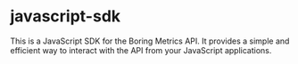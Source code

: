 # javascript-sdk

This is a JavaScript SDK for the Boring Metrics API. It provides a simple and efficient way to interact with the API from your JavaScript applications.
